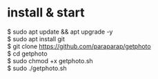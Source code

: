 # install & start
$ sudo apt update && apt upgrade -y <br>
$ sudo apt install git<br>
$ git clone https://github.com/paraparap/getphoto<br>
$ cd getphoto<br>
$ sudo chmod +x getphoto.sh<br>
$ sudo ./getphoto.sh<br>
